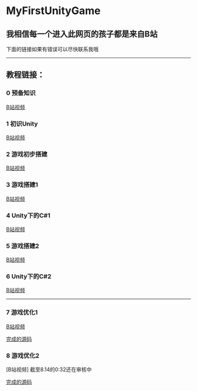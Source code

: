 # MyFirstUnityGame

## 我相信每一个进入此网页的孩子都是来自B站
下面的链接如果有错误可以尽快联系我哦

---

## 教程链接：

### **0 预备知识**
[B站视频](https://www.bilibili.com/video/av61361352)

### **1 初识Unity**
[B站视频](https://www.bilibili.com/video/av61493725)

### **2 游戏初步搭建**
[B站视频](https://www.bilibili.com/video/av61657287)

### **3 游戏搭建1**
[B站视频](https://www.bilibili.com/video/av61963076)

### **4 Unity下的C#1**
[B站视频](https://www.bilibili.com/video/av62143656)

### **5 游戏搭建2**
[B站视频](https://www.bilibili.com/video/av62545110)

### **6 Unity下的C#2**
[B站视频](https://www.bilibili.com/video/av61657287)

---

### **7 游戏优化1**
[B站视频](https://www.bilibili.com/video/av63211028)

[完成的源码](https://github.com/Hukeqing/MyFirstUnityGame/tree/a3c3ae99fe8544cfbfcc7f3b124829c320dd09de)

### **8 游戏优化2**
[B站视频]
截至8.14的0:32还在审核中

[完成的源码](https://github.com/Hukeqing/MyFirstUnityGame/tree/ec6d38e23f0319752a422f5be3f5dd270235270e)